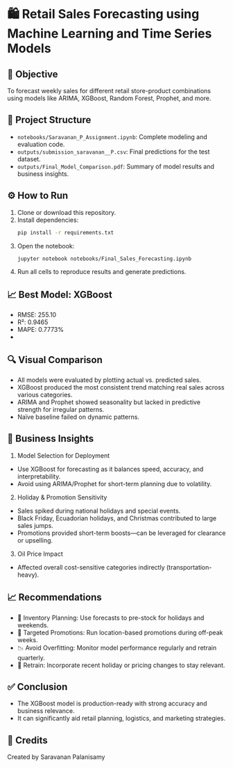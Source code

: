 # 🛍️ Retail Sales Forecasting using Machine Learning and Time Series Models

## 📌 Objective
To forecast weekly sales for different retail store-product combinations using models like ARIMA, XGBoost, Random Forest, Prophet, and more.

## 📁 Project Structure
- `notebooks/Saravanan_P_Assignment.ipynb`: Complete modeling and evaluation code.
- `outputs/submission_saravanan__P.csv`: Final predictions for the test dataset.
- `outputs/Final_Model_Comparison.pdf`: Summary of model results and business insights.

## ⚙️ How to Run
1. Clone or download this repository.
2. Install dependencies:
    ```bash
    pip install -r requirements.txt
    ```
3. Open the notebook:
    ```bash
    jupyter notebook notebooks/Final_Sales_Forecasting.ipynb
    ```
4. Run all cells to reproduce results and generate predictions.

## 📈 Best Model: XGBoost
- RMSE: 255.10
- R²: 0.9465
- MAPE: 0.7773%
- 
## 🔍 Visual Comparison
- All models were evaluated by plotting actual vs. predicted sales.
- XGBoost produced the most consistent trend matching real sales across various categories.
- ARIMA and Prophet showed seasonality but lacked in predictive strength for irregular patterns.
- Naïve baseline failed on dynamic patterns.

## 📌 Business Insights
1. Model Selection for Deployment
- Use XGBoost for forecasting as it balances speed, accuracy, and interpretability.
- Avoid using ARIMA/Prophet for short-term planning due to volatility.

2. Holiday & Promotion Sensitivity
- Sales spiked during national holidays and special events.
- Black Friday, Ecuadorian holidays, and Christmas contributed to large sales jumps.
- Promotions provided short-term boosts—can be leveraged for clearance or upselling.

3. Oil Price Impact
- Affected overall cost-sensitive categories indirectly (transportation-heavy).

## 📈 Recommendations
- 🏪 Inventory Planning: Use forecasts to pre-stock for holidays and weekends.
- 🎯 Targeted Promotions: Run location-based promotions during off-peak weeks.
- 📉 Avoid Overfitting: Monitor model performance regularly and retrain quarterly.
- 🔄 Retrain: Incorporate recent holiday or pricing changes to stay relevant.

## ✅ Conclusion
- The XGBoost model is production-ready with strong accuracy and business relevance.
- It can significantly aid retail planning, logistics, and marketing strategies.

## 🔗 Credits
Created by Saravanan Palanisamy 

